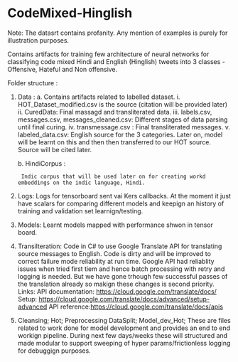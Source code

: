 
# CodeMixed-Hinglish
Note: The datasrt contains profanity. Any mention of examples is purely for illustration purposes. 

Contains artifacts for training few architecture of neural networks for classifying code mixed Hindi and English (Hinglish) tweets into 3 classes - Offensive, Hateful and Non offensive. 

Folder structure : 
1. Data : 
	a. Contains artifacts related to labelled dataset.
		i. HOT_Dataset_modified.csv is the source (citation will be provided later)
		ii. CuredData:
			Final massagd and transliterated data. 
		iii. labels.csv, messages.csv, messages_cleaned.csv: Different stages of data parsing until final curing. 
		iv. transmessage.csv : Final transliterated messages.
		v. labeled_data.csv: English source for the 3 categories. Later on, model will be learnt on this and then then transferred to our HOT source. 
		Source will be cited later. 
		
	b. HindiCorpus :
		
		Indic corpus that will be used later on for creating workd embeddings on the indic language, Hindi. 

2. 	Logs:
		Logs for tensorboard sent vai Kers callbacks. At the moment it just have scalars for comparing different models
		and keepign an history of training and validation set learnign/testing. 
		
3. 	Models:
		Learnt models mapped with performance shwon in tensor board. 

4. 	Transilteration: 
		Code in C# to use Google Translate API for translating source messages to English. Code is dirty and will be improved to correct failure mode reliability at run time. Google API had reliablity issues 
		when tried first tiem and hence batch processing with retry and logging is needed. But we have gone trhough few successful passes of the translation already so makign these changes is second priority. 
		Links: 
		API documentation: https://cloud.google.com/translate/docs/
		Setup: https://cloud.google.com/translate/docs/advanced/setup-advanced
		API reference:https://cloud.google.com/translate/docs/apis

5.  Cleansing;
	Hot;
	Preprocessing
	DataSplit;
	Model_dev_Hot; 
		These are files related to work done for model development and provides an end to end workign pipeline. During next few days/weeks these will structured and made modular 
		to support sweeping of hyper params/frictionless logging for debuggign purposes. 
		
		
		
		
		
		
		
	
			
		
